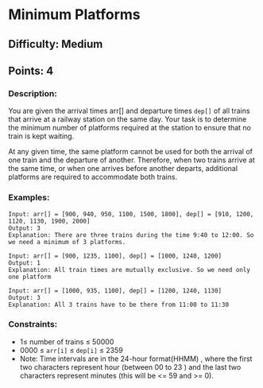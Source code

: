 # Minimum Platforms
## Difficulty: Medium
## Points: 4
### Description:
You are given the arrival times arr[] and departure times `dep[]` of all trains that arrive at a railway station on the same day. Your task is to determine the minimum number of platforms required at the station to ensure that no train is kept waiting.

At any given time, the same platform cannot be used for both the arrival of one train and the departure of another. Therefore, when two trains arrive at the same time, or when one arrives before another departs, additional platforms are required to accommodate both trains.

### Examples:
```
Input: arr[] = [900, 940, 950, 1100, 1500, 1800], dep[] = [910, 1200, 1120, 1130, 1900, 2000]
Output: 3
Explanation: There are three trains during the time 9:40 to 12:00. So we need a minimum of 3 platforms.
```
```
Input: arr[] = [900, 1235, 1100], dep[] = [1000, 1240, 1200]
Output: 1
Explanation: All train times are mutually exclusive. So we need only one platform
```
```
Input: arr[] = [1000, 935, 1100], dep[] = [1200, 1240, 1130]
Output: 3
Explanation: All 3 trains have to be there from 11:00 to 11:30
```

### Constraints:
- 1≤ number of trains ≤ 50000
- 0000 ≤ `arr[i]` ≤ `dep[i]` ≤ 2359
- Note: Time intervals are in the 24-hour format(HHMM) , where the first two characters represent hour (between 00 to 23 ) and the last two characters represent minutes (this will be <= 59 and >= 0).
